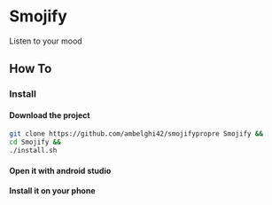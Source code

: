# Smojify
Listen to your mood

## How To

### Install

#### Download the project
```bash
git clone https://github.com/ambelghi42/smojifypropre Smojify &&
cd Smojify &&
./install.sh
```

#### Open it with android studio

#### Install it on your phone
